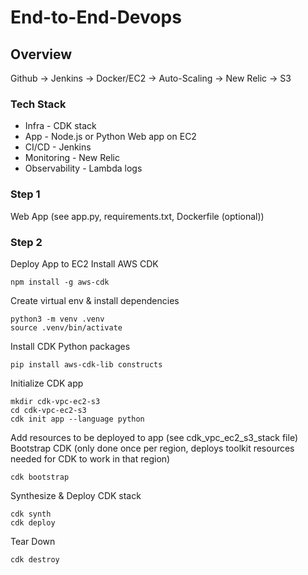 # End-to-End-Devops

## Overview
Github -> Jenkins -> Docker/EC2 -> Auto-Scaling -> New Relic -> S3

### Tech Stack
* Infra - CDK stack
* App - Node.js or Python Web app on EC2
* CI/CD - Jenkins
* Monitoring - New Relic
* Observability - Lambda logs

### Step 1
Web App (see app.py, requirements.txt, Dockerfile (optional))

### Step 2
Deploy App to EC2
Install AWS CDK
```
npm install -g aws-cdk
```
Create virtual env & install dependencies
```
python3 -m venv .venv
source .venv/bin/activate
```
Install CDK Python packages
```
pip install aws-cdk-lib constructs
```
Initialize CDK app
```
mkdir cdk-vpc-ec2-s3
cd cdk-vpc-ec2-s3
cdk init app --language python
``` 
Add resources to be deployed to app (see cdk_vpc_ec2_s3_stack file)
Bootstrap CDK (only done once per region, deploys toolkit resources needed for CDK to work in that region)
```
cdk bootstrap
```
Synthesize & Deploy CDK stack
```
cdk synth
cdk deploy
```
Tear Down
```
cdk destroy
```
